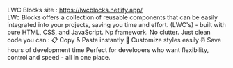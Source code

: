 LWC Blocks site : https://lwcblocks.netlify.app/ <br />
LWc Blocks offers a collection of reusable components that can be easily integrated into your projects, saving you time and effort.
(LWC's) - built with pure HTML, CSS, and JavaScript.
Np framework. No clutter. Just clean code you can :
📋 Copy & Paste instantly
🎨 Customize styles easily
⏰ Save hours of development time
Perfect for developers who want flexibility, control and speed - all in one place.
